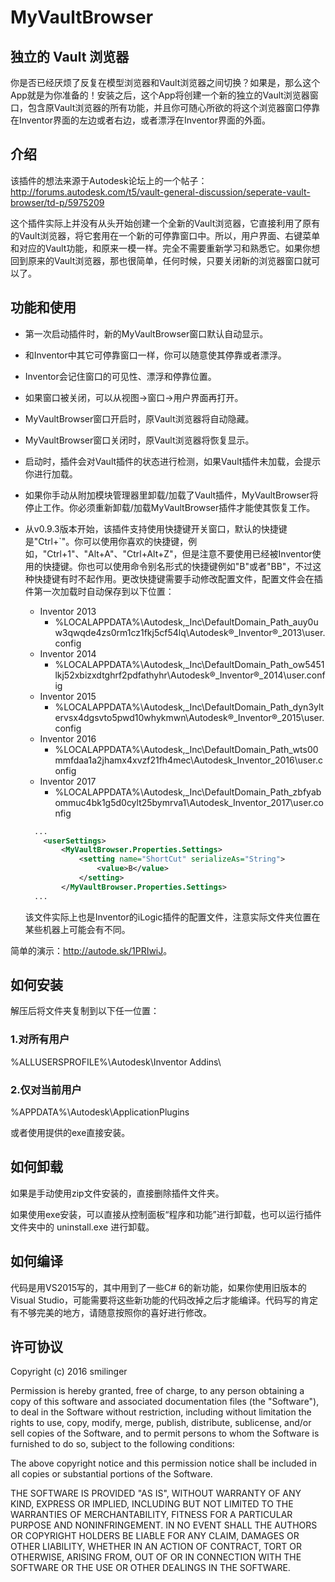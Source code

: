 # MyVaultBrowser

## 独立的 Vault 浏览器

你是否已经厌烦了反复在模型浏览器和Vault浏览器之间切换？如果是，那么这个App就是为你准备的！安装之后，这个App将创建一个新的独立的Vault浏览器窗口，包含原Vault浏览器的所有功能，并且你可随心所欲的将这个浏览器窗口停靠在Inventor界面的左边或者右边，或者漂浮在Inventor界面的外面。

## 介绍

该插件的想法来源于Autodesk论坛上的一个帖子：
<http://forums.autodesk.com/t5/vault-general-discussion/seperate-vault-browser/td-p/5975209>

这个插件实际上并没有从头开始创建一个全新的Vault浏览器，它直接利用了原有的Vault浏览器，将它套用在一个新的可停靠窗口中。所以，用户界面、右键菜单和对应的Vault功能，和原来一模一样。完全不需要重新学习和熟悉它。如果你想回到原来的Vault浏览器，那也很简单，任何时候，只要关闭新的浏览器窗口就可以了。

## 功能和使用

* 第一次启动插件时，新的MyVaultBrowser窗口默认自动显示。
* 和Inventor中其它可停靠窗口一样，你可以随意使其停靠或者漂浮。
* Inventor会记住窗口的可见性、漂浮和停靠位置。
* 如果窗口被关闭，可以从视图->窗口->用户界面再打开。
* MyVaultBrowser窗口开启时，原Vault浏览器将自动隐藏。
* MyVaultBrowser窗口关闭时，原Vault浏览器将恢复显示。
* 启动时，插件会对Vault插件的状态进行检测，如果Vault插件未加载，会提示你进行加载。
* 如果你手动从附加模块管理器里卸载/加载了Vault插件，MyVaultBrowser将停止工作。你必须重新卸载/加载MyVaultBrowser插件才能使其恢复工作。
* 从v0.9.3版本开始，该插件支持使用快捷键开关窗口，默认的快捷键是"Ctrl+`"。你可以使用你喜欢的快捷键，例如，"Ctrl+1"、"Alt+A"、"Ctrl+Alt+Z"，但是注意不要使用已经被Inventor使用的快捷键。你也可以使用命令别名形式的快捷键例如"B"或者"BB"，不过这种快捷键有时不起作用。更改快捷键需要手动修改配置文件，配置文件会在插件第一次加载时自动保存到以下位置：
  * Inventor 2013
    * %LOCALAPPDATA%\Autodesk,_Inc\DefaultDomain_Path_auy0uw3qwqde4zs0rm1cz1fkj5cf54lq\Autodesk®_Inventor®_2013\user.config
  * Inventor 2014
    * %LOCALAPPDATA%\Autodesk,_Inc\DefaultDomain_Path_ow5451lkj52xbizxdtghrf2pdfathyhr\Autodesk®_Inventor®_2014\user.config
  * Inventor 2015
    * %LOCALAPPDATA%\Autodesk,_Inc\DefaultDomain_Path_dyn3yltervsx4dgsvto5pwd10whykmwn\Autodesk®_Inventor®_2015\user.config
  * Inventor 2016
    * %LOCALAPPDATA%\Autodesk,_Inc\DefaultDomain_Path_wts00mmfdaa1a2jhamx4xvzf21fh4mec\Autodesk_Inventor_2016\user.config
  * Inventor 2017
    * %LOCALAPPDATA%\Autodesk,_Inc\DefaultDomain_Path_zbfyabommuc4bk1g5d0cylt25bymrva1\Autodesk_Inventor_2017\user.config

  ```xml
    ...
      <userSettings>
          <MyVaultBrowser.Properties.Settings>
              <setting name="ShortCut" serializeAs="String">
                  <value>B</value>
              </setting>
          </MyVaultBrowser.Properties.Settings>
    ...
  ```
  该文件实际上也是Inventor的iLogic插件的配置文件，注意实际文件夹位置在某些机器上可能会有不同。

简单的演示：<http://autode.sk/1PRIwiJ>。

## 如何安装

解压后将文件夹复制到以下任一位置：

### 1.对所有用户

%ALLUSERSPROFILE%\Autodesk\Inventor Addins\

### 2.仅对当前用户

%APPDATA%\Autodesk\ApplicationPlugins

或者使用提供的exe直接安装。

## 如何卸载

如果是手动使用zip文件安装的，直接删除插件文件夹。

如果使用exe安装，可以直接从控制面板“程序和功能”进行卸载，也可以运行插件文件夹中的 uninstall.exe 进行卸载。

## 如何编译

代码是用VS2015写的，其中用到了一些C# 6的新功能，如果你使用旧版本的Visual Studio，可能需要将这些新功能的代码改掉之后才能编译。代码写的肯定有不够完美的地方，请随意按照你的喜好进行修改。

## 许可协议

Copyright (c) 2016 smilinger

Permission is hereby granted, free of charge, to any person obtaining a copy of this software and associated documentation files (the "Software"), to deal in the Software without restriction, including without limitation the rights to use, copy, modify, merge, publish, distribute, sublicense, and/or sell copies of the Software, and to permit persons to whom the Software is furnished to do so, subject to the following conditions:

The above copyright notice and this permission notice shall be included in all copies or substantial portions of the Software.

THE SOFTWARE IS PROVIDED "AS IS", WITHOUT WARRANTY OF ANY KIND, EXPRESS OR IMPLIED, INCLUDING BUT NOT LIMITED TO THE WARRANTIES OF MERCHANTABILITY, FITNESS FOR A PARTICULAR PURPOSE AND NONINFRINGEMENT. IN NO EVENT SHALL THE AUTHORS OR COPYRIGHT HOLDERS BE LIABLE FOR ANY CLAIM, DAMAGES OR OTHER LIABILITY, WHETHER IN AN ACTION OF CONTRACT, TORT OR OTHERWISE, ARISING FROM, OUT OF OR IN CONNECTION WITH THE SOFTWARE OR THE USE OR OTHER DEALINGS IN THE SOFTWARE.
